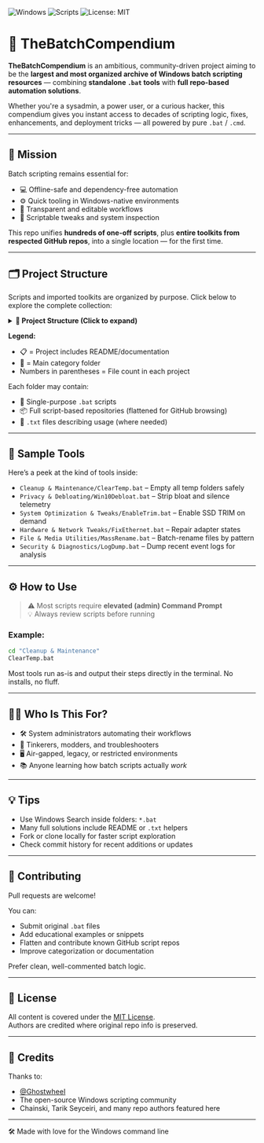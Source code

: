 ![Windows](https://img.shields.io/badge/platform-Windows-blue)
![Scripts](https://img.shields.io/badge/scripts-500%2B-green)
![License: MIT](https://img.shields.io/badge/license-MIT-brightgreen)

# 🧰 TheBatchCompendium

**TheBatchCompendium** is an ambitious, community-driven project aiming to be the **largest and most organized archive of Windows batch scripting resources** — combining **standalone `.bat` tools** with **full repo-based automation solutions**.

Whether you're a sysadmin, a power user, or a curious hacker, this compendium gives you instant access to decades of scripting logic, fixes, enhancements, and deployment tricks — all powered by pure `.bat` / `.cmd`.

---

## 🚀 Mission

Batch scripting remains essential for:

- 💻 Offline-safe and dependency-free automation
- ⚙️ Quick tooling in Windows-native environments
- 🔎 Transparent and editable workflows
- 🧪 Scriptable tweaks and system inspection

This repo unifies **hundreds of one-off scripts**, plus **entire toolkits from respected GitHub repos**, into a single location — for the first time.

---

## 🗂 Project Structure

Scripts and imported toolkits are organized by purpose. Click below to explore the complete collection:

<details>
<summary><strong>📁 Project Structure (Click to expand)</strong></summary>

<details>
<summary><strong>📂 All-In-One/</strong> (11 projects 📋)</summary>

- **DannyDorito--ARMA-3-Startup-and-Restart-Script** 📋 (3 files)
- **DannyDorito--DayZ-Startup-and-Restart-Script** 📋 (3 files)
- **Jisll--windows11** 📋 (3 files)
- **Takaovi--BatchStealer** 📋 (4 files)
- **aliounebfam--vscode_projects_launcher** 📋 (3 files)
- **diogo-fernan--ir-rescue** 📋 (3 files)
- **frizb--Windows-Privilege-Escalation** 📋 (11 files)
- **jonstephens85--instantngp-batch** 📋 (5 files)
- **massgravel--Microsoft-Activation-Scripts** 📋 (2 files)
- **repnz--shellcode2exe** 📋 (4 files)
- **tinboye--Steam_workshop_scripts** 📋 (4 files)

</details>

<details>
<summary><strong>📂 Automation & Installers/</strong> (2 projects 📋)</summary>

- **Shicoder--Meshlab-MLXScriptBatchProcessing** 📋 (1 files)
- **cgartlab--Software_Install_Script** 📋 (3 files)

</details>

<details>
<summary><strong>📂 Cleanup & Maintenance/</strong> (40 projects 📋)</summary>

- **Archive-projects--Batch-File-examples** 📋 (2 files)
- **AveYo--MediaCreationTool.bat** 📋 (4 files)
- **Chainski--WindowsCleanerUtility** 📋 (3 files)
- **Ec-25--FixIt** 📋 (3 files)
- **HiiARA--SoPI** 📋 (3 files)
- **Kerbalnut--Batch-Tools-SysAdmin** (16 files)
- **Laf111--CEMU-Batch-Framework** 📋 (6 files)
- **ManuelGil--Script-Reset-Windows-Update-Tool** 📋 (3 files)
- **Scrut1ny--Windows-Debloating-Script** 📋 (2 files)
- **SeregaSPb--Windows-10-batch-optimizer** 📋 (4 files)
- **TarikSeyceri--Windows-10-Update-Disabler.bat** 📋 (5 files)
- **TarikSeyceri--Windows-Cleaner.bat** 📋 (3 files)
- **TheCraZyDuDee--Windows-Gaming-Optimization-Script** 📋 (2 files)
- **Yamato-Security--EnableWindowsLogSettings** 📋 (10 files)
- **ZephrFish--WindowsHardeningScript** 📋 (4 files)
- **Zusier--Zusiers-optimization-Batch** 📋 (4 files)
- **acgbfull--IBM_Appscan_Batch_Scan_Script** 📋 (3 files)
- **ai-joe-git--ComfyUI-Intel-Arc-Clean-Install-Windows-venv-XPU-** 📋 (6 files)
- **andry81--contools** 📋 (6 files)
- **awesome-windows11--windows11** 📋 (3 files)
- **bongochong--CWP-Utilities** 📋 (7 files)
- **buananetpbun--Run-Command-Window-Batch-Script** 📋 (2 files)
- **cavo789--tools_winscp** 📋 (5 files)
- **daboynb--windows_scripts** 📋 (4 files)
- **ddashizzle--snapraid_made_simple** 📋 (8 files)
- **dend--windows-dev-box** 📋 (2 files)
- **eppic--ytBATCH** 📋 (2 files)
- **happy05dz--Batch-Script-Collection** 📋 (11 files)
- **jersonmartinez--ShellScriptBatch** 📋 (1 files)
- **kkkgo--KMS_VL_ALL** 📋 (6 files)
- **kodybrown--dos** 📋 (121 files)
- **lstprjct--IDM-Activation-Script** 📋 (4 files)
- **n00mkrad--ffmpeg-batch-utils** 📋 (10 files)
- **shoober420--windows11-scripts** 📋 (348 files)
- **t4rra--hotspot-helper** 📋 (3 files)
- **vegardit--cygwin-portable-installer** 📋 (7 files)
- **warengonzaga--wrn-cleaner** 📋 (9 files)
- **wizz13150--PDQ_Repo** 📋 (1 files)
- **wureset-tools--script-wureset** 📋 (3 files)
- **yaldabaoth444--asphalt_legends_unite_windows_bot** 📋 (2 files)

</details>

<details>
<summary><strong>📂 File & Media Utilities/</strong> (53 projects 📋)</summary>

- **AhmetHan--EDR_Tester** 📋 (5 files)
- **AndrewHazelden--MultiMesh-Scripting** (4 files)
- **Batlez--Batlez-Tweaks** 📋 (3 files)
- **C0nw0nk--qBittorrent** 📋 (4 files)
- **CoolDotty--NeverWake** 📋 (5 files)
- **Espionage724--Windows** 📋 (94 files)
- **FoxP--PNG-to-ICO** 📋 (5 files)
- **Honguito98--enctool-batch** 📋 (4 files)
- **ImGuiNET--ImGui.NET-nativebuild** 📋 (9 files)
- **JaredCabot--OneDrive-Uninstaller** 📋 (6 files)
- **JonnyBanana--BatchMan-e-Robby** (4 files)
- **K3V1991--ADBKit** 📋 (7 files)
- **KnightDanila--BAT_FFMPEG** (119 files)
- **LintangWisesa--Microsoft_Office_2016_Activator** 📋 (3 files)
- **MansourM--ez-dns-changer.bat** 📋 (4 files)
- **ManzDev--video-converter-scripts** 📋 (37 files)
- **Moodkiller--SendTo-rclone-GDrive** 📋 (3 files)
- **NARCOTIC--Windows-Optimizer** 📋 (3 files)
- **NabiKAZ--video2gif** 📋 (5 files)
- **PAXANDDOS--ForzaHorizonFix** 📋 (5 files)
- **PassingTheKnowledge--Batchography** 📋 (183 files)
- **Serede--mkvtoolnix-batch** 📋 (3 files)
- **TerryHuangHD--Windows10-VersionSwitcher** 📋 (3 files)
- **abbodi1406--BatUtil** 📋 (1 files)
- **ancel1x--Ancels-Performance-Batch** 📋 (3 files)
- **anonymlol--Encoding_automation_scripts** 📋 (1 files)
- **ardyan69--wa** 📋 (4 files)
- **azmatt--windowsEnum** 📋 (2 files)
- **chsliu--batch** 📋 (5 files)
- **conan513--TrinityBuilder** 📋 (6 files)
- **describe19--check-video** 📋 (3 files)
- **eddex--aseprite-windows-docker-build** 📋 (4 files)
- **edinsuta--youtube-dl-batch** 📋 (7 files)
- **fr0st-iwnl--WinConfigs** 📋 (5 files)
- **gladiatx0r--Powerless** 📋 (2 files)
- **happy05dz--Batch-Script-Collection** 📋 (11 files)
- **jpalbert--webcam-settings-dialog-windows** 📋 (6 files)
- **kezoponk--DDoS.bat** 📋 (3 files)
- **leetfin--Windows10Tools** 📋 (2 files)
- **m2nlight--WindowsServerToWindowsDesktop** 📋 (5 files)
- **mitchv2020--QuestToolbox** 📋 (2 files)
- **moom825--batch-extention-spoofer** 📋 (2 files)
- **peterjc123--pytorch-scripts** 📋 (8 files)
- **prashantmi--Rar-Password-Cracker** 📋 (4 files)
- **prestonsn--windows-10-activation-script** 📋 (1 files)
- **rossy--mpv-install** 📋 (5 files)
- **scottgriv--batch-useful_bat_files** 📋 (3 files)
- **slathrop--git-scripts-win** 📋 (24 files)
- **swagkarna--Defeat-Defender-V1.2.0** 📋 (10 files)
- **szybnev--TTL-Changer** 📋 (5 files)
- **tcja--Windows-10-tweaks** 📋 (12 files)
- **userdocs--LFTP4WIN** 📋 (3 files)
- **warengonzaga--wifi-passview** 📋 (9 files)

</details>

<details>
<summary><strong>📂 Hardware & Network Tweaks/</strong> (3 projects 📋)</summary>

- **Deadshot0x7--Wifipassword** 📋 (4 files)
- **Octanium91--NFS_Heat_CPU_Load_FIX** 📋 (4 files)
- **ermannog--BatchScripts** 📋 (1 files)

</details>

<details>
<summary><strong>📂 Other & Uncategorized/</strong> (7 projects 📋)</summary>

- **Da2dalus--FunBatchCode-MalicousAndNonMalicous** 📋 (25 files)
- **EbolaMan-YT--PsExec** (1 files)
- **Nickfost--Batch** (12 files)
- **corpnewt--Batch-Scripts** 📋 (7 files)
- **geekcomputers--Batch** (10 files)
- **matej137--OutlookRemover** (5 files)
- **npocmaka--batch.scripts** 📋 (2 files)

</details>

<details>
<summary><strong>📂 Privacy & Debloating/</strong> (0 projects 📋)</summary>

- *No projects yet*

</details>

<details>
<summary><strong>📂 Scripting Libraries & Examples/</strong> (1 projects 📋)</summary>

- **logicopslab--BatchScripting** 📋 (2 files)

</details>

<details>
<summary><strong>📂 Security & Diagnostics/</strong> (1 projects 📋)</summary>

- **atlantsecurity--windows-hardening-scripts** 📋 (10 files)

</details>

<details>
<summary><strong>📂 System Optimization & Tweaks/</strong> (1 projects 📋)</summary>

- **UnLovedCookie--CoutX** 📋 (4 files)

</details>

<details>
<summary><strong>📂 Update & Activation Utilities/</strong> (4 projects 📋)</summary>

- **BingLingGroup--run-udp2raw-batch** 📋 (4 files)
- **akhilnathe--winactivate** 📋 (5 files)
- **danielj0nes--Activate-Windows10-Pro-Script** 📋 (2 files)
- **virusfreak7--Windows11-activator-script-** 📋 (2 files)

</details>

<details>
<summary><strong>📂 z.repo_support/</strong> (1 projects)</summary>

- **scripts** (1 files)

</details>

</details>

**Legend:**
- 📋 = Project includes README/documentation
- 📂 = Main category folder  
- Numbers in parentheses = File count in each project

Each folder may contain:
- 🧾 Single-purpose `.bat` scripts
- 📦 Full script-based repositories (flattened for GitHub browsing)
- 🔧 `.txt` files describing usage (where needed)

---

## 🧪 Sample Tools

Here’s a peek at the kind of tools inside:

- `Cleanup & Maintenance/ClearTemp.bat` – Empty all temp folders safely
- `Privacy & Debloating/Win10Debloat.bat` – Strip bloat and silence telemetry
- `System Optimization & Tweaks/EnableTrim.bat` – Enable SSD TRIM on demand
- `Hardware & Network Tweaks/FixEthernet.bat` – Repair adapter states
- `File & Media Utilities/MassRename.bat` – Batch-rename files by pattern
- `Security & Diagnostics/LogDump.bat` – Dump recent event logs for analysis

---

## ⚙️ How to Use

> ⚠️ Most scripts require **elevated (admin) Command Prompt**  
> 💡 Always review scripts before running

### Example:

```bat
cd "Cleanup & Maintenance"
ClearTemp.bat
```

Most tools run as-is and output their steps directly in the terminal. No installs, no fluff.

---

## 🙋‍♂️ Who Is This For?

- 🛠 System administrators automating their workflows
- 🧪 Tinkerers, modders, and troubleshooters
- 🖥️ Air-gapped, legacy, or restricted environments
- 📚 Anyone learning how batch scripts actually *work*

---

## 💡 Tips

- Use Windows Search inside folders: `*.bat`
- Many full solutions include README or `.txt` helpers
- Fork or clone locally for faster script exploration
- Check commit history for recent additions or updates

---

## 🤝 Contributing

Pull requests are welcome!

You can:
- Submit original `.bat` files
- Add educational examples or snippets
- Flatten and contribute known GitHub script repos
- Improve categorization or documentation

Prefer clean, well-commented batch logic.

---

## 🔐 License

All content is covered under the [MIT License](LICENSE.md).  
Authors are credited where original repo info is preserved.

---

## 🙏 Credits

Thanks to:
- [@GhostwheeI](https://github.com/GhostwheeI)
- The open-source Windows scripting community
- Chainski, Tarik Seyceiri, and many repo authors featured here

---

🛠️ Made with love for the Windows command line
